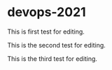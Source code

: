 # devops-2021

This is first test for editing.

This is the second test for editing.

This is the third test for editing.
